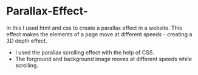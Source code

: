 # Parallax-Effect-
In this I used html and css to create a parallax effect in a website.
This effect makes the elements of a page move at different speeds - creating a 3D depth effect.
* I used the parallax scrolling effect with the help of CSS.
* The forground and background image moves at different speeds while scrolling.
